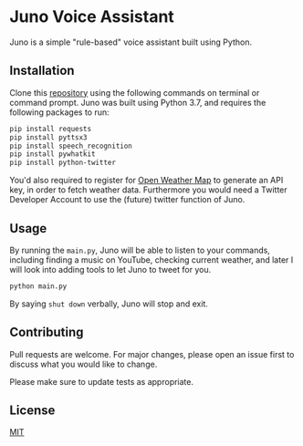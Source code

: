 # Juno Voice Assistant

Juno is a simple "rule-based" voice assistant built using Python.

## Installation

Clone this [repository](https://github.com/edwardmfho/Juno-Voice-Assistant/) using the following commands on terminal or command prompt. Juno was built using Python 3.7, and requires the following packages to run:

```bash
pip install requests
pip install pyttsx3
pip install speech_recognition
pip install pywhatkit
pip install python-twitter
```
You'd also required to register for [Open Weather Map](https://openweathermap.org/current) to generate an API key, in order to fetch weather data. Furthermore you would need a Twitter Developer Account to use the (future) twitter function of Juno.


## Usage

By running the `main.py`, Juno will be able to listen to your commands, including finding a music on YouTube, checking current weather, and later I will look into adding tools to let Juno to tweet for you. 
```python
python main.py
```

By saying `shut down` verbally, Juno will stop and exit.

## Contributing
Pull requests are welcome. For major changes, please open an issue first to discuss what you would like to change.

Please make sure to update tests as appropriate.

## License
[MIT](https://choosealicense.com/licenses/mit/)
